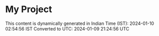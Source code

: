 # My Project

This content is dynamically generated in Indian Time (IST): 2024-01-10 02:54:56 IST
Converted to UTC: 2024-01-09 21:24:56 UTC
